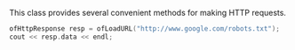 This class provides several convenient methods for making HTTP requests.

```cpp
ofHttpResponse resp = ofLoadURL("http://www.google.com/robots.txt");
cout << resp.data << endl;
```
